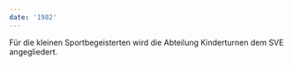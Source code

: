 ```yaml
---
date: '1982'
---
```


Für die kleinen Sportbegeisterten wird die Abteilung Kinderturnen dem SVE angegliedert.

